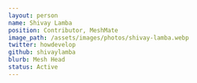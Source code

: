 ```yaml
---
layout: person
name: Shivay Lamba
position: Contributor, MeshMate
image_path: /assets/images/photos/shivay-lamba.webp
twitter: howdevelop
github: shivaylamba
blurb: Mesh Head
status: Active
---
```

